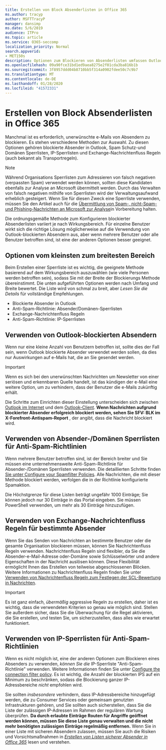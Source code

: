 ```yaml
---
title: Erstellen von Block Absenderlisten in Office 365
ms.author: tracyp
author: MSFTTracyP
manager: dansimp
ms.date: 5/6/2019
audience: ITPro
ms.topic: article
ms.service: O365-seccomp
localization_priority: Normal
search.appverid:
- MET150s
description: Optionen zum Blockieren von Absenderlisten umfassen Outlook blockierte Absender, Antispam-Sender/Domänen Sperrlisten, IP-Sperrlisten und Exchange-Nachrichtenfluss Regeln (Transportregeln).
ms.openlocfilehash: 09a90fce31bd1ed9aea8275e2f01cda3ba816b1b
ms.sourcegitcommit: 3f8957ddd04b8710bb5f314a0902fdee50c7c9b7
ms.translationtype: MT
ms.contentlocale: de-DE
ms.lasthandoff: 01/28/2020
ms.locfileid: "41572331"
---
```

# <a name="create-block-sender-lists-in-office-365"></a>Erstellen von Block Absenderlisten in Office 365

Manchmal ist es erforderlich, unerwünschte e-Mails von Absendern zu blockieren. Es stehen verschiedene Methoden zur Auswahl. Zu diesen Optionen gehören blockierte Absender in Outlook, Spam Schutz-und Domänen Sperrlisten, IP-Sperrlisten und Exchange-Nachrichtenfluss Regeln (auch bekannt als Transportregeln).

> [!NOTE]
> Während Organisations Sperrlisten zum Adressieren von falsch negativen (verpassten Spam) verwendet werden können, sollten diese Kandidaten ebenfalls zur Analyse an Microsoft übermittelt werden. Durch das Verwalten von falsch negativen mithilfe von Sperrlisten wird der Verwaltungsaufwand erheblich gesteigert. Wenn Sie für diesen Zweck eine Sperrliste verwenden, müssen Sie den Artikel auch für die [Übermittlung von Spam-, nicht-Spam-und Phishing-Nachrichten an Microsoft zur Analyse](https://docs.microsoft.com/office365/SecurityCompliance/submit-spam-non-spam-and-phishing-scam-messages-to-microsoft-for-analysis)in Vorbereitung halten.

Die ordnungsgemäße Methode zum Konfigurieren blockierter Absenderlisten variiert je nach Wirkungsbereich. Für einzelne Benutzer wirkt sich die richtige Lösung möglicherweise auf die Verwendung von Outlook-blockierten Absendern aus, aber wenn mehrere Benutzer oder alle Benutzer betroffen sind, ist eine der anderen Optionen besser geeignet.

## <a name="options-from-least-to-broadest-scope"></a>Optionen vom kleinsten zum breitesten Bereich

Beim Erstellen einer Sperrliste ist es wichtig, die geeignete Methode basierend auf dem Wirkungsbereich auszuwählen (wie viele Personen werden betroffen sein), sodass Sie mit der Breite der Blockierungs Methode übereinstimmt. Die unten aufgeführten Optionen werden nach Umfang und Breite bewertet. Die Liste wird von schmal zu breit, aber *Lesen Sie die Details* für vollständige Empfehlungen.

- Blockierte Absender in Outlook
- Anti-Spam-Richtlinie: Absender/Domänen-Sperrlisten
- Exchange-Nachrichtenfluss Regeln
- Anti-Spam-Richtlinie: IP-Sperrlisten

## <a name="use-outlook-blocked-senders"></a>Verwenden von Outlook-blockierten Absendern

Wenn nur eine kleine Anzahl von Benutzern betroffen ist, sollte dies der Fall sein, wenn Outlook blockierte Absender verwendet werden sollen, da dies nur Auswirkungen auf e-Mails hat, die an Sie gesendet werden.

> [!IMPORTANT]
> Wenn es sich bei den unerwünschten Nachrichten um Newsletter von einer seriösen und erkennbaren Quelle handelt, ist das kündigen der e-Mail eine weitere Option, um zu verhindern, dass der Benutzer die e-Mails zukünftig erhält.

Die Schritte zum Einrichten dieser Einstellung unterscheiden sich zwischen [Outlook im Internet](https://support.office.com/article/48c9f6f7-2309-4f95-9a4d-de987e880e46) und dem [Outlook-Client](https://support.office.com/article/5ae3ea8e-cf41-4fa0-b02a-3b96e21de089). **Wenn Nachrichten aufgrund blockierter Absender erfolgreich blockiert werden, sehen Sie SFV: BLK im X-Forefront-Antispam-Report** , der angibt, dass die Nachricht blockiert wird.

## <a name="use-anti-spam-policy-senderdomain-block-lists"></a>Verwenden von Absender-/Domänen Sperrlisten für Anti-Spam-Richtlinien

Wenn mehrere Benutzer betroffen sind, ist der Bereich breiter und Sie müssen eine unternehmensweite Anti-Spam-Richtlinie für Absender-/Domänen Sperrlisten verwenden. Die detaillierten Schritte finden [Sie unter Configure your Spamfilter Policies](configure-your-spam-filter-policies.md). Alle Nachrichten, die mit dieser Methode blockiert werden, verfolgen die in der Richtlinie konfigurierte Spamaktion.

Die Höchstgrenze für diese Listen beträgt ungefähr 1000 Einträge; Sie können jedoch nur 30 Einträge in das Portal eingeben. Sie müssen PowerShell verwenden, um mehr als 30 Einträge hinzuzufügen.

## <a name="use-exchange-mail-flow-rules-specific-senders"></a>Verwenden von Exchange-Nachrichtenfluss Regeln für bestimmte Absender

Wenn Sie das Senden von Nachrichten an bestimmte Benutzer oder die gesamte Organisation blockieren müssen, können Sie Nachrichtenfluss Regeln verwenden. Nachrichtenfluss Regeln sind flexibler, da Sie die Absender-e-Mail-Adresse oder-Domäne sowie Schlüsselwörter und andere Eigenschaften in der Nachricht auslösen können. Diese Flexibilität ermöglicht Ihnen das Erstellen von teilweise abgeschlossenen Blöcken. Weitere Informationen zu Nachrichtenfluss Regeln finden Sie unter [Verwenden von Nachrichtenfluss Regeln zum Festlegen der SCL-Bewertung in Nachrichten](use-mail-flow-rules-to-set-the-spam-confidence-level-scl-in-messages.md).

> [!IMPORTANT]
> Es ist ganz einfach, *übermäßig* aggressive Regeln zu erstellen, daher ist es wichtig, dass die verwendeten Kriterien so genau wie möglich sind. Stellen Sie außerdem sicher, dass Sie die Überwachung für die Regel aktivieren, die Sie erstellen, und testen Sie, um sicherzustellen, dass alles wie erwartet funktioniert.

## <a name="use-anti-spam-policy-ip-block-lists"></a>Verwenden von IP-Sperrlisten für Anti-Spam-Richtlinien

Wenn es nicht möglich ist, eine der anderen Optionen zum Blockieren eines Absenders zu verwenden, *können Sie die* IP-Sperrliste "Anti-Spam-Richtlinie" verwenden. Weitere Informationen finden Sie unter [Configure the connection filter policy](configure-the-connection-filter-policy.md). Es ist wichtig, die Anzahl der blockierten IPS auf ein Minimum zu beschränken, sodass die Blockierung ganzer IP-Adressbereiche *nicht* empfohlen wird.

Sie sollten *insbesondere* verhindern, dass IP-Adressbereiche hinzugefügt werden, die zu Consumer Services oder gemeinsam genutzten Infrastrukturen gehören, und Sie sollten auch sicherstellen, dass Sie die Liste der zulässigen IP-Adressen im Rahmen der regulären Wartung überprüfen. **Da durch erlaubte Einträge Routen für Angriffe geöffnet werden können, müssen Sie diese Liste genau verwalten und die nicht mehr benötigten zulässigen Einträge regelmäßig entfernen.** Wenn Sie in einer Liste mit sicheren Absendern zulassen, müssen Sie auch die Risiken und Vorsichtsmaßnahmen in *[Erstellen von Listen sicherer Absender in Office 365](create-safe-sender-lists-in-office-365.md)* lesen und verstehen.
